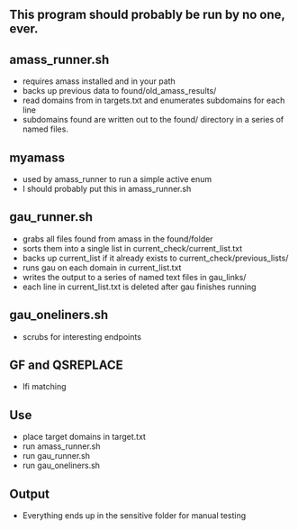 ## This program should probably be run by no one, ever.

## amass_runner.sh
- requires amass installed and in your path
- backs up previous data to found/old_amass_results/
- read domains from in targets.txt and enumerates subdomains for each line
- subdomains found are written out to the found/ directory in a series of named files.
## myamass
- used by amass_runner to run a simple active enum
- I should probably put this in amass_runner.sh

## gau_runner.sh
- grabs all files found from amass in the found/folder
- sorts them into a single list in current_check/current_list.txt
- backs up current_list if it already exists to current_check/previous_lists/
- runs gau on each domain in current_list.txt
- writes the output to a series of named text files in gau_links/
- each line in current_list.txt is deleted after gau finishes running
## gau_oneliners.sh
- scrubs for interesting endpoints
## GF and QSREPLACE
- lfi matching
## Use
- place target domains in target.txt
- run amass_runner.sh
- run gau_runner.sh
- run gau_oneliners.sh
## Output
- Everything ends up in the sensitive folder for manual testing

